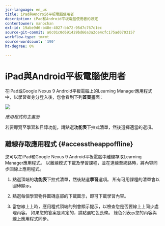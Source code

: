 ```yaml
---
jcr-language: en_us
title: iPad與Android平板電腦使用者
description: iPad和Android平板電腦使用者的設定
contentowner: manochan
exl-id: 19abe9d6-b48e-4027-bb72-95d7c767c1ec
source-git-commit: a0c01c0d691429bd66a3a2ce4cfc175ad0703157
workflow-type: tm+mt
source-wordcount: '190'
ht-degree: 0%

---
```


# iPad與Android平板電腦使用者

在iPad或Google Nexus 9 Android平板電腦上的Learning Manager應用程式中，以學習者身分登入後，您會看到下列&#x200B;**首頁**&#x200B;畫面：

![](assets/screenshot-2015-08-07-12-24-40-e1439211134842.png)

*應用程式的主畫面*

若要導覽至學習和目錄功能，請點選&#x200B;**功能表**&#x200B;下拉式清單，然後選擇適當的選項。

<!--![](assets/menu-ipad.png)-->

## 離線存取應用程式 {#accesstheappoffline}

您可以在iPad和Google Nexus 9 Android平板電腦中離線存取Learning Manager應用程式。 以離線模式下載及學習課程，並在連線至網路時，將內容同步回線上應用程式。

1. 點選頂端的&#x200B;**功能表**&#x200B;下拉式清單，然後點選&#x200B;**學習**&#x200B;選項。 所有可用課程的清單會以圖磚顯示。
1. 點選每個學習物件圖磚底部的下載圖示，即可下載學習內容。

   <!--![](assets/download-ipad.png)-->

1. 當您線上上時，應用程式頂端的列會顯示提示，以檢查您是否要線上上同步處理內容。 如果您的答案是肯定的，請點選紅色長條。 綠色列表示您的內容與線上應用程式同步。

<!--## Track device storage {#trackdevicestorage}

You can monitor your device storage periodically.

Tap the profile icon at the upper-right corner of the app and tap **Device Storage** menu option.

![](assets/app-device-storage.png)

An app storage information dialog appears as shown below.

![](assets/app-storage.png)

Using the app storage information, you can check the total space of device, app and the downloaded courses. This information enables you to download courses accordingly. To delete the downloaded courses in the device, tap X icon adjacent to each course name.-->
